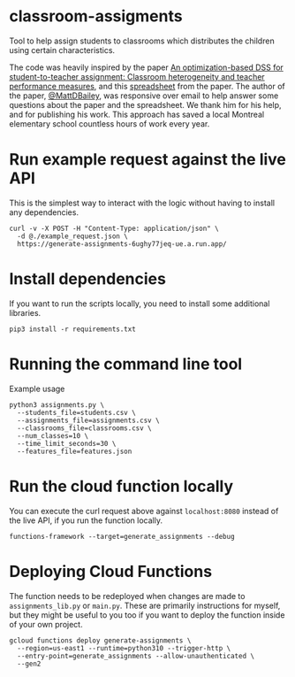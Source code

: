 # classroom-assigments
Tool to help assign students to classrooms which distributes the children using certain characteristics.

The code was heavily inspired by the paper [An optimization-based DSS for student-to-teacher assignment: Classroom heterogeneity and teacher performance measures](https://www.researchgate.net/publication/331538110_An_optimization-based_DSS_for_student-to-teacher_assignment_Classroom_heterogeneity_and_teacher_performance_measures), and this [spreadsheet](https://github.com/MattDBailey/PrincipalDSS) from the paper. The author of the paper, [@MattDBailey](https://github.com/MattDBailey), was responsive over email to help answer some questions about the paper and the spreadsheet. We thank him for his help, and for publishing his work. This approach has saved a local Montreal elementary school countless hours of work every year. 

# Run example request against the live API
This is the simplest way to interact with the logic without having to install any dependencies.

```
curl -v -X POST -H "Content-Type: application/json" \
  -d @./example_request.json \
  https://generate-assignments-6ughy77jeq-ue.a.run.app/
```

# Install dependencies
If you want to run the scripts locally, you need to install some additional libraries.

```
pip3 install -r requirements.txt
```

# Running the command line tool

Example usage
```
python3 assignments.py \
  --students_file=students.csv \
  --assignments_file=assignments.csv \
  --classrooms_file=classrooms.csv \
  --num_classes=10 \
  --time_limit_seconds=30 \
  --features_file=features.json
```

# Run the cloud function locally

You can execute the curl request above against `localhost:8080` instead of the live API, if you run the function locally.

```
functions-framework --target=generate_assignments --debug
```

# Deploying Cloud Functions
The function needs to be redeployed when changes are made to `assignments_lib.py` or `main.py`. These are primarily instructions for myself, but they might be useful to you too if you want to deploy the function inside of your own project.

```
gcloud functions deploy generate-assignments \
  --region=us-east1 --runtime=python310 --trigger-http \
  --entry-point=generate_assignments --allow-unauthenticated \
  --gen2
```
